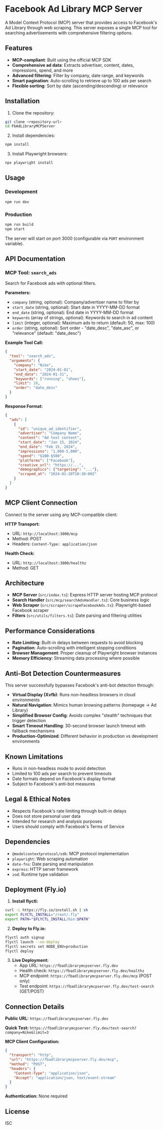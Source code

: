 # Facebook Ad Library MCP Server

A Model Context Protocol (MCP) server that provides access to Facebook's Ad Library through web scraping. This server exposes a single MCP tool for searching advertisements with comprehensive filtering options.

## Features

- **MCP-compliant**: Built using the official MCP SDK
- **Comprehensive ad data**: Extracts advertiser, content, dates, impressions, spend, and more
- **Advanced filtering**: Filter by company, date range, and keywords
- **Smart pagination**: Auto-scrolling to retrieve up to 100 ads per search
- **Flexible sorting**: Sort by date (ascending/descending) or relevance

## Installation

1. Clone the repository:
```bash
git clone <repository-url>
cd FbAdLibraryMCPServer
```

2. Install dependencies:
```bash
npm install
```

3. Install Playwright browsers:
```bash
npx playwright install
```

## Usage

### Development
```bash
npm run dev
```

### Production
```bash
npm run build
npm start
```

The server will start on port 3000 (configurable via `PORT` environment variable).

## API Documentation

### MCP Tool: `search_ads`

Search for Facebook ads with optional filters.

**Parameters:**
- `company` (string, optional): Company/advertiser name to filter by
- `start_date` (string, optional): Start date in YYYY-MM-DD format
- `end_date` (string, optional): End date in YYYY-MM-DD format
- `keywords` (array of strings, optional): Keywords to search in ad content
- `limit` (integer, optional): Maximum ads to return (default: 50, max: 100)
- `order` (string, optional): Sort order - "date_desc", "date_asc", or "relevance" (default: "date_desc")

**Example Tool Call:**
```json
{
  "tool": "search_ads",
  "arguments": {
    "company": "Nike",
    "start_date": "2024-01-01",
    "end_date": "2024-01-31",
    "keywords": ["running", "shoes"],
    "limit": 10,
    "order": "date_desc"
  }
}
```

**Response Format:**
```json
{
  "ads": [
    {
      "id": "unique_ad_identifier",
      "advertiser": "Company Name",
      "content": "Ad text content",
      "start_date": "Jan 15, 2024",
      "end_date": "Feb 15, 2024",
      "impressions": "1,000-5,000",
      "spend": "$100-$500",
      "platforms": ["Facebook"],
      "creative_url": "https://...",
      "demographics": {"targeting": "..."},
      "scraped_at": "2024-01-20T10:30:00Z"
    }
  ]
}
```

## MCP Client Connection

Connect to the server using any MCP-compatible client:

**HTTP Transport:**
- URL: `http://localhost:3000/mcp`
- Method: POST
- Headers: `Content-Type: application/json`

**Health Check:**
- URL: `http://localhost:3000/healthz`
- Method: GET

## Architecture

- **MCP Server** (`src/index.ts`): Express HTTP server hosting MCP protocol
- **Search Handler** (`src/mcp/searchAdsHandler.ts`): Core business logic
- **Web Scraper** (`src/scraper/scrapeFacebookAds.ts`): Playwright-based Facebook scraper
- **Filters** (`src/utils/filters.ts`): Date parsing and filtering utilities

## Performance Considerations

- **Rate Limiting**: Built-in delays between requests to avoid blocking
- **Pagination**: Auto-scrolling with intelligent stopping conditions
- **Browser Management**: Proper cleanup of Playwright browser instances
- **Memory Efficiency**: Streaming data processing where possible

## Anti-Bot Detection Countermeasures

This server successfully bypasses Facebook's anti-bot detection through:

- **Virtual Display (Xvfb)**: Runs non-headless browsers in cloud environments
- **Natural Navigation**: Mimics human browsing patterns (homepage → Ad Library)
- **Simplified Browser Config**: Avoids complex "stealth" techniques that trigger detection
- **Smart Timeout Handling**: 30-second browser launch timeout with fallback mechanisms
- **Production-Optimized**: Different behavior in production vs development environments

## Known Limitations

- Runs in non-headless mode to avoid detection
- Limited to 100 ads per search to prevent timeouts
- Date formats depend on Facebook's display format
- Subject to Facebook's anti-bot measures

## Legal & Ethical Notes

- Respects Facebook's rate limiting through built-in delays
- Does not store personal user data
- Intended for research and analysis purposes
- Users should comply with Facebook's Terms of Service

## Dependencies

- `@modelcontextprotocol/sdk`: MCP protocol implementation
- `playwright`: Web scraping automation
- `date-fns`: Date parsing and manipulation
- `express`: HTTP server framework
- `zod`: Runtime type validation

## Deployment (Fly.io)

1. **Install flyctl:**
```bash
curl -L https://fly.io/install.sh | sh
export FLYCTL_INSTALL="/root/.fly"
export PATH="$FLYCTL_INSTALL/bin:$PATH"
```

2. **Deploy to Fly.io:**
```bash
flyctl auth signup
flyctl launch --no-deploy
flyctl secrets set NODE_ENV=production
flyctl deploy
```

3. **Live Deployment:**
   - App URL: `https://fbadlibrarymcpserver.fly.dev`
   - Health check: `https://fbadlibrarymcpserver.fly.dev/healthz`
   - MCP endpoint: `https://fbadlibrarymcpserver.fly.dev/mcp` (POST only)
   - Test endpoint: `https://fbadlibrarymcpserver.fly.dev/test-search` (GET/POST)

## Connection Details

**Public URL:** `https://fbadlibrarymcpserver.fly.dev`

**Quick Test:** `https://fbadlibrarymcpserver.fly.dev/test-search?company=Nike&limit=3`

**MCP Client Configuration:**
```json
{
  "transport": "http",
  "url": "https://fbadlibrarymcpserver.fly.dev/mcp",
  "method": "POST",
  "headers": {
    "Content-Type": "application/json",
    "Accept": "application/json, text/event-stream"
  }
}
```

**Authentication:** None required

## License

ISC
